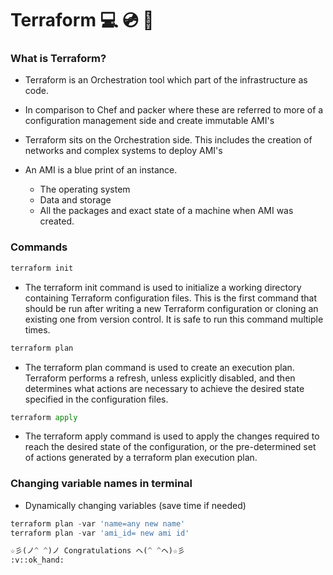 # Terraform :computer: :cd: :electric_plug:

### What is Terraform?
- Terraform is an Orchestration tool which part of the infrastructure as code.

- In comparison to Chef and packer where these are referred to more of a configuration management side and create immutable AMI's

- Terraform sits on the Orchestration side. This includes the creation of networks and complex systems to deploy AMI's

- An AMI is a blue print of an instance.
  - The operating system
  - Data and storage
  - All the packages and exact state of a machine when AMI was created.

### Commands

```python
terraform init
```
- The terraform init command is used to initialize a working directory containing Terraform configuration files. This is the first command that should be run after writing a new Terraform configuration or cloning an existing one from version control. It is safe to run this command multiple times.

```python
terraform plan
```

- The terraform plan command is used to create an execution plan. Terraform performs a refresh, unless explicitly disabled, and then determines what actions are necessary to achieve the desired state specified in the configuration files.

```python
terraform apply
```

- The terraform apply command is used to apply the changes required to reach the desired state of the configuration, or the pre-determined set of actions generated by a terraform plan execution plan.

### Changing variable names in terminal
- Dynamically changing variables (save time if needed)

```python
terraform plan -var 'name=any new name'
terraform plan -var 'ami_id= new ami id'

☆彡(ノ^ ^)ノ Congratulations ヘ(^ ^ヘ)☆彡
:v::ok_hand:

